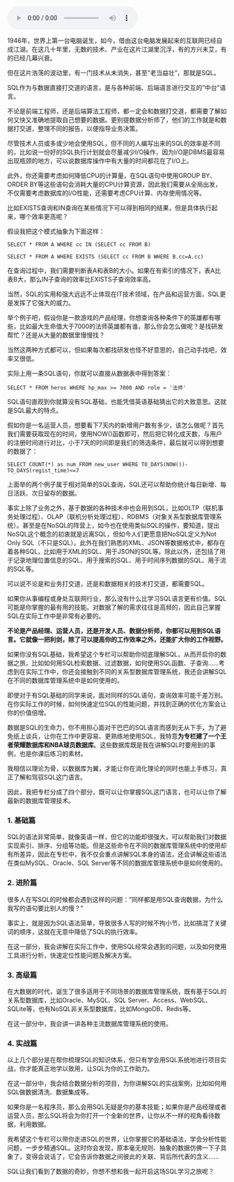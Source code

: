 <audio title="开篇词丨SQL可能是你掌握的最有用的技能" src="https://static001.geekbang.org/resource/audio/2f/ba/2f1e257adfee55598c1da180c4a643ba.mp3" controls="controls"></audio> 
<p>1946年，世界上第一台电脑诞生，如今，借由这台电脑发展起来的互联网已经自成江湖。在这几十年里，无数的技术、产业在这片江湖里沉浮，有的方兴未艾，有的已经几幕兴衰。</p><p>但在这片浩荡的波动里，有一门技术从未消失，甚至“老当益壮”，那就是SQL。</p><p>SQL作为与数据直接打交道的语言，是与各种前端、后端语言进行交互的“中台”语言。</p><p>不论是前端工程师，还是后端算法工程师，都一定会和数据打交道，都需要了解如何又快又准确地提取自己想要的数据。更别提数据分析师了，他们的工作就是和数据打交道，整理不同的报告，以便指导业务决策。</p><p>尽管技术人员或多或少地会使用SQL，但不同的人编写出来的SQL的效率是不同的，比如说一份好的SQL执行计划就会尽量减少I/O操作，因为I/O是DBMS最容易出现瓶颈的地方，可以说数据库操作中有大量的时间都花在了I/O上。</p><p>此外，你还需要考虑如何降低CPU的计算量，在SQL语句中使用GROUP BY、ORDER BY等这些语句会消耗大量的CPU计算资源，因此我们需要从全局出发，不仅需要考虑数据库的I/O性能，还需要考虑CPU计算、内存使用情况等。</p><p>比如EXISTS查询和IN查询在某些情况下可以得到相同的结果，但是具体执行起来，哪个效率更高呢？</p><!-- [[[read_end]]] --><p>假设我把这个模式抽象为下面这样：</p><pre><code>SELECT * FROM A WHERE cc IN (SELECT cc FROM B)
</code></pre><pre><code>SELECT * FROM A WHERE EXISTS (SELECT cc FROM B WHERE B.cc=A.cc)
</code></pre><p>在查询过程中，我们需要判断表A和表B的大小。如果在有索引的情况下，表A比表B大，那么IN子查询的效率比EXISTS子查询效率高。</p><p>当然，SQL的实用和强大远远不止体现在IT技术领域，在产品和运营方面，SQL更是发挥了它强大的威力。</p><p>举个例子吧，假设你是一款游戏的产品经理，你想查询各种条件下的英雄都有哪些，比如最大生命值大于7000的法师英雄都有谁，那么你会怎么做呢？是找研发帮忙？还是从大量的数据里慢慢找？</p><p>当然这两种方式都可以，但如果每次都找研发也怪不好意思的，自己动手找吧，效率又很低。</p><p>实际上用一条SQL语句，你就可以直接从数据表中得到答案：</p><pre><code>SELECT * FROM heros WHERE hp_max &gt;= 7000 AND role = '法师'
</code></pre><p>SQL语句直观到你就算没有SQL基础，也能凭借英语基础猜出它的大致意思。这就是SQL最大的特点。</p><p>假如你是一名运营人员，想要看下7天内的新增用户数有多少，该怎么做呢？首先我们需要获取现在的时间，使用NOW()函数即可，然后把它转化成天数，与用户的注册时间进行对比，小于7天的时间即是我们的筛选条件，最后就可以得到想要的数据了：</p><pre><code>SELECT COUNT(*) as num FROM new_user WHERE TO_DAYS(NOW())-TO_DAYS(regist_time)&lt;=7
</code></pre><p>上面举的两个例子属于相对简单的SQL查询，SQL还可以帮助你统计每日新增、每日活跃、次日留存的数据。</p><p>事实上除了业务之外，基于数据的各种技术中也会用到SQL，比如OLTP（联机事务处理过程）、OLAP（联机分析处理过程）、RDBMS（对象关系型数据库管理系统）。甚至是在NoSQL的阵营上，如今也在使用类似SQL的操作，要知道，提出NoSQL这个概念的初衷就是远离SQL，但如今人们更愿意把NoSQL定义为Not Only SQL（不只是SQL）。此外在我们熟悉的XML、JSON等数据格式中，都存在着各种SQL，比如用于XML的SQL、用于JSON的SQL等。除此以外，还包括了用于记录地理位置信息的SQL、用于搜索的SQL、用于时间序列数据的SQL、用于流的SQL等。</p><p>可以说不论是和业务打交道，还是和数据相关的技术打交道，都需要SQL。</p><p>如果你从事编程或身处互联网行业，那么没有什么比学习SQL语言更有价值。SQL可能是你掌握的最有用的技能。对数据了解的需求往往是高频的，因此自己掌握SQL在实际工作中是非常有必要的。</p><p><strong>不论是产品经理、运营人员，还是开发人员、数据分析师，你都可以用到SQL语言。它就像一把利剑，除了可以提高你的工作效率之外，还能扩大你的工作视野。</strong></p><p>如果你没有SQL基础，我希望这个专栏可以帮助你彻底理解SQL，从而开启你的数据之旅，比如如何用SQL检索数据、过滤数据，如何使用SQL函数、子查询……考虑到在实际工作中，你还会接触到不同的关系型数据库管理系统，我还会讲解SQL在不同的数据库管理系统中是如何使用的。</p><p>即使对于有SQL基础的同学来说，面对同样的SQL语句，查询效率可能千差万别。在你实际工作的时候，如何快速定位SQL的性能问题，并找到正确的优化方案会让你的价值倍增。</p><p>数据是SQL的生命力，你不用担心面对干巴巴的SQL语言而感到无从下手，为了避免纸上谈兵，让你在工作中更容易、更熟练地使用SQL，我特意<strong>为专栏建了一个王者荣耀数据库和NBA球员数据库</strong>。这些数据库既是我在讲解SQL时要用到的事例，也是你课后练习的素材。</p><p>我相信以理论为骨，以数据库为翼，才能让你在消化理论的同时也能上手练习，真正了解和驾驭SQL这门语言。</p><p>因此，我把专栏分成了四个部分，既可以让你掌握SQL这门语言，也可以让你了解最新的数据库管理技术。</p><h3>1. 基础篇</h3><p>SQL的语法非常简单，就像英语一样，但它的功能却很强大，可以帮助我们对数据实现索引、排序、分组等功能。但是这些命令在不同的数据库管理系统中的使用却有所差异，因此在专栏中，我不仅会重点讲解SQL本身的语法，还会讲解这些语法在类似MySQL、Oracle、SQL Server等不同的数据库管理系统中是如何使用的。</p><h3>2. 进阶篇</h3><p>很多人在写SQL的时候都会遇到这样的问题：“同样都是用SQL查询数据，为什么我写的语句要比别人的慢？”</p><p>事实上，就是因为SQL语法简单，导致很多人写的时候不拘小节，比如搞混了关键词的顺序，这就在无意中降低了SQL的执行效率。</p><p>在这一部分，我会讲解在实际工作中，使用SQL经常会遇到的问题，以及如何使用工具进行分析，快速定位性能问题及解决方案。</p><h3>3. 高级篇</h3><p>在大数据的时代，诞生了很多适用于不同场景的数据库管理系统，既有基于SQL的关系型数据库，比如Oracle、MySQL、SQL Server、Access、WebSQL、SQLite等，也有NoSQL非关系型数据库，比如MongoDB、Redis等。</p><p>在这一部分中，我会讲一讲各种主流数据库管理系统的使用。</p><h3>4. 实战篇</h3><p>以上几个部分是在帮你梳理SQL的知识体系，但只有学会用SQL系统地进行项目实战，你才能真正地学以致用，让SQL为你的工作助力。</p><p>在这一部分中，我会结合数据分析的项目，为你讲解SQL的实战案例，比如如何用SQL做数据清洗、数据集成等。</p><p>如果你是一名程序员，那么会用SQL无疑是你的基本技能；如果你是产品经理或者运营人员，那么SQL将会为你打开一个全新的世界，让你从不一样的视角看待数据，利用数据。</p><p>我希望这个专栏可以带你走进SQL的世界，让你掌握它的基础语法，学会分析性能问题，一步步精通SQL。这时你会发现，原本毫无规则、抽象的数据仿佛一下子具象了，变得会说话了，它会告诉你数据之间彼此的关联、背后所代表的含义……</p><p>SQL让我们看到了数据的奇妙，你想不想和我一起开启这场SQL学习之旅呢？</p>